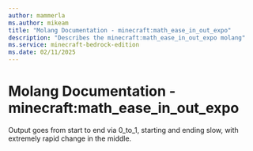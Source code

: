 ```yaml
---
author: mammerla
ms.author: mikeam
title: "Molang Documentation - minecraft:math_ease_in_out_expo"
description: "Describes the minecraft:math_ease_in_out_expo molang"
ms.service: minecraft-bedrock-edition
ms.date: 02/11/2025 
---
```


# Molang Documentation - minecraft:math_ease_in_out_expo

Output goes from start to end via 0_to_1, starting and ending slow, with extremely rapid change in the middle.
